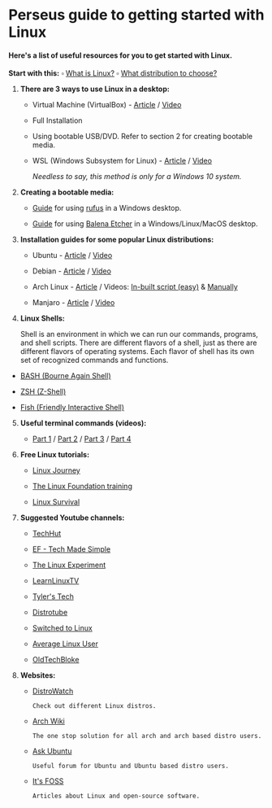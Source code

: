 # Perseus guide to getting started with Linux

#### Here's a list of useful resources for you to get started with Linux.

**Start with this:**
▫ [What is Linux?](https://www.youtube.com/watch?v=6gqLWTSz6ck)
▫ [What distribution to choose?](https://distrochooser.de/en)

1. **There are 3 ways to use Linux in a desktop:**
   
   - Virtual Machine (VirtualBox) - [Article](https://www.addictivetips.com/ubuntu-linux-tips/set-up-linux-virtual-machine-on-windows/) / [Video](https://www.youtube.com/watch?v=lzRMYTf6X2o)
   
   - Full Installation
   
   - Using bootable USB/DVD. Refer to section 2 for creating bootable media.
   
   - WSL (Windows Subsystem for Linux) - [Article](https://christitus.com/wsl2/) / [Video](https://youtu.be/VUW2pIjDpEk)
     
     *Needless to say, this method is only for a Windows 10 system.*

2. **Creating a bootable media:**
   
   - [Guide](https://fossbytes.com/create-bootable-usb-media-rufus-install-windows-linux/) for using [rufus](https://rufus.ie/) in a Windows desktop.
   
   - [Guide](https://wiki.recalbox.com/en/tutorials/utilities/write-an-image/balena-etcher) for using [Balena Etcher](https://www.balena.io/etcher/) in a Windows/Linux/MacOS desktop. 

3. **Installation guides for some popular Linux distributions:**
   - Ubuntu - [Article](https://ubuntu.com/tutorials/install-ubuntu-desktop#1-overview) / [Video](https://www.youtube.com/watch?v=f_8cD4HFvhc)

   - Debian - [Article](https://www.debian.org/releases/stable/installmanual) / [Video](https://www.youtube.com/watch?v=P4J_99cS7Bg)

   - Arch Linux - [Article](https://arch.d3sox.me/) / Videos: [In-built script (easy)](https://www.youtube.com/watch?v=leQbSsu-7F4) & [Manually](https://www.youtube.com/watch?v=PQgyW10xD8s&t=8s)

   - Manjaro -  [Article](https://itsfoss.com/install-manjaro-linux/) / [Video](https://www.youtube.com/watch?v=dlPw4WtMMZ8)
4. **Linux Shells:**

   Shell is an environment in which we can run our commands, programs, and shell scripts. There are different flavors of a shell, just as there are different flavors of operating systems. Each flavor of shell has its own set of recognized commands and functions.

- [BASH (Bourne Again Shell)](https://opensource.com/resources/what-bash)

- [ZSH (Z-Shell)](https://opensource.com/article/19/9/getting-started-zsh)

- [Fish (Friendly Interactive Shell)](https://fishshell.com/docs/current/index.html)
5. **Useful terminal commands (videos):**
   
   - [Part 1](https://youtu.be/7pBFbROYYdg) / [Part 2](https://youtu.be/ZsLg7eLkYbs) / [Part 3](https://youtu.be/JyZhYr-2uZ4) / [Part 4](https://youtu.be/s2bsE7MJTQg)

6. **Free Linux tutorials:**
   - [Linux Journey](https://linuxjourney.com/)
   
   - [The Linux Foundation training](https://training.linuxfoundation.org/resources/?_sft_content_type=free-course)
   
   - [Linux Survival](https://linuxsurvival.com/linux-tutorial-introduction/)



7. **Suggested Youtube channels:**
   
   - [TechHut](https://www.youtube.com/c/TechHutHD/videos)
   
   - [EF - Tech Made Simple](https://www.youtube.com/c/EFTechMadeSimple)
   
   - [The Linux Experiment](https://www.youtube.com/channel/UC5UAwBUum7CPN5buc-_N1Fw)
   
   - [LearnLinuxTV](https://www.youtube.com/channel/UCxQKHvKbmSzGMvUrVtJYnUA)
   
   - [Tyler's Tech](https://www.youtube.com/channel/UC3LqPyZ9818X8EM9e9mJMwQ)
   
   - [Distrotube](https://www.youtube.com/channel/UCVls1GmFKf6WlTraIb_IaJg)
   
   - [Switched to Linux](https://www.youtube.com/channel/UCoryWpk4QVYKFCJul9KBdyw)
   
   - [Average Linux User](https://www.youtube.com/channel/UCZiL6BoryLWxyapUuVYW27g)
   
   - [OldTechBloke](https://www.youtube.com/channel/UCCIHOP7e271SIumQgyl6XBQ)



8. **Websites:**
   
   - [DistroWatch](https://distrowatch.com/)
         
         Check out different Linux distros.
   
   - [Arch Wiki](https://wiki.archlinux.org/)
         
         The one stop solution for all arch and arch based distro users.
   
   - [Ask Ubuntu](https://askubuntu.com/)
         
         Useful forum for Ubuntu and Ubuntu based distro users.
   
   - [It's FOSS](http://itsfoss.com/)
         
         Articles about Linux and open-source software.
